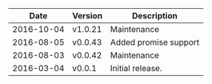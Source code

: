 | Date        | Version | Description |
| ----------- | ------- | ----------- |
| 2016-10-04  | v1.0.21 | Maintenance |
| 2016-08-05  | v0.0.43 | Added promise support |
| 2016-08-03  | v0.0.42 | Maintenance |
| 2016-03-04  | v0.0.1  | Initial release. |

